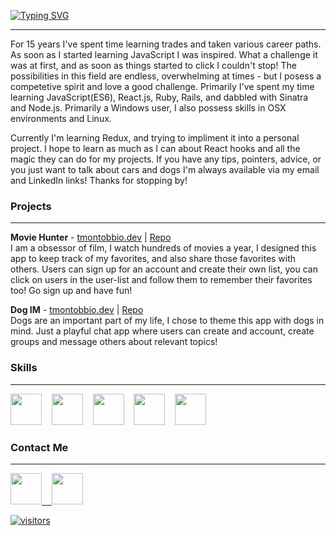[![Typing SVG](https://readme-typing-svg.demolab.com/?lines=🌈+Hi!+I'm+Tyler!+🌈)](https://git.io/typing-svg)

---

For 15 years I've spent time learning trades and taken various career paths.  As soon as I started learning JavaScript I was inspired.  What a challenge it was at first, and as soon as things started to click I couldn't stop!  The possibilities in this field are endless, overwhelming at times - but I posess a competetive spirit and love a good challenge.  Primarily I've spent my time learning JavaScript(ES6), React.js, Ruby, Rails, and dabbled with Sinatra and Node.js.  Primarily a Windows user, I also possess skills in OSX environments and Linux.

Currently I'm learning Redux, and trying to impliment it into a personal project.  I hope to learn as much as I can about React hooks and all the magic they can do for my projects.  If you have any tips, pointers, advice, or you just want to talk about cars and dogs I'm always available via my email and LinkedIn links!  Thanks for stopping by!

### Projects
---
<strong>Movie Hunter</strong> - <a href="https://moviehunter.tmontobbio.dev/" target="_blank">tmontobbio.dev</a> | <a href="https://github.com/tmontobbio/movie-hunter" target="_blank"/>Repo</a>
</br>I am a obsessor of film, I watch hundreds of movies a year, I designed this app to keep track of my favorites, and also share those favorites with others.  Users can sign up for an account and create their own list, you can click on users in the user-list and follow them to remember their favorites too!  Go sign up and have fun!

<strong>Dog IM</strong> - <a href="https://dogim.tmontobbio.dev/" target="_blank">tmontobbio.dev</a> | <a href="https://github.com/tmontobbio/dogim" target="_blank"/>Repo</a>
</br>Dogs are an important part of my life, I chose to theme this app with dogs in mind.  Just a playful chat app where users can create and account, create groups and message others about relevant topics!

### Skills  
---

<img src="https://cdn.jsdelivr.net/gh/devicons/devicon/icons/javascript/javascript-original.svg" style="width: 50px; height:auto;" />&nbsp;&nbsp;&nbsp;&nbsp;<img src="https://cdn.jsdelivr.net/gh/devicons/devicon/icons/react/react-original.svg" style="width: 50px; height:auto;"/>&nbsp;&nbsp;&nbsp;&nbsp;<img src="https://cdn.jsdelivr.net/gh/devicons/devicon/icons/ruby/ruby-original.svg" style="width: 50px; height:auto;"/>&nbsp;&nbsp;&nbsp;&nbsp;<img src="https://cdn.jsdelivr.net/gh/devicons/devicon/icons/rails/rails-original-wordmark.svg" style="width: 50px; height:auto;"/>&nbsp;&nbsp;&nbsp;&nbsp;<img src="https://cdn.jsdelivr.net/gh/devicons/devicon/icons/linux/linux-original.svg" style="width: 50px; height:auto;"/>

### Contact Me
---

<a href="https://www.linkedin.com/in/tmontobbio" target="_blank"><img src="https://cdn.jsdelivr.net/gh/devicons/devicon/icons/linkedin/linkedin-original.svg" style="width: 50px; height:auto;"/>&nbsp;&nbsp;&nbsp;&nbsp;<a href="mailto:tylermontobbio@gmail.com?subject=subject text" ><img src="https://cdn.jsdelivr.net/gh/devicons/devicon/icons/google/google-original.svg" style="width: 50px; height:auto;"/>
  
  ![visitors](https://visitor-badge.glitch.me/badge?page_id=[page.id](https://github.com/tmontobbio)&left_color=gray&right_color=blue)
<!--  90's style counter  -->
<!--   ![Visitor Count](https://profile-counter.glitch.me/tmontobbio/count.svg) -->
